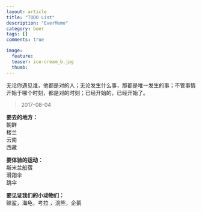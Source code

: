 ```yaml
---
layout: article
title: "TODO List"
description: "EverMemo"
category: beer
tags: []
comments: true

image:
  feature:
  teaser: ice-cream_b.jpg
  thumb:
---
```

无论你遇见谁，他都是对的人；无论发生什么事，那都是唯一发生的事；不管事情开始于哪个时刻，都是对的时刻；已经开始的，已经开始了。
> 2017-08-04

**要去的地方：**  
朝鲜  
楼兰  
云南  
西藏  
  

**要体验的运动：**  
斯米兰船宿     
滑翔伞      
跳伞    

**要见证我们的小动物们：**   
鲸鲨，海龟，考拉 ，浣熊，企鹅
  

